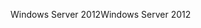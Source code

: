 <span data-ttu-id="012c3-101">Windows Server 2012</span><span class="sxs-lookup"><span data-stu-id="012c3-101">Windows Server 2012</span></span>